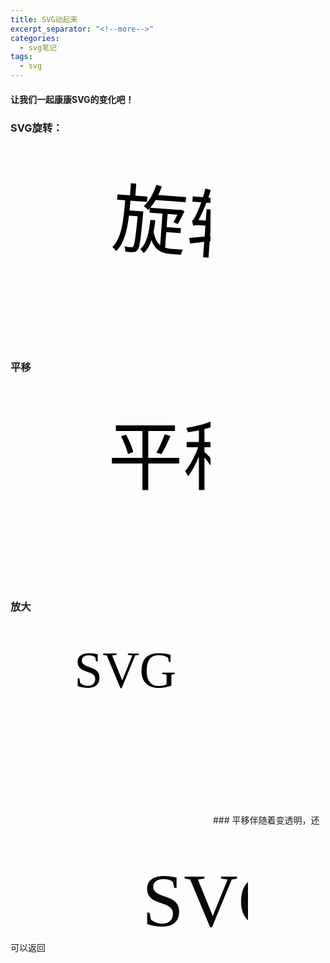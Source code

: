 ```yaml
---
title: SVG动起来
excerpt_separator: "<!--more-->"
categories: 
  - svg笔记
tags:
  - svg
---
```

#### 让我们一起康康SVG的变化吧！

<!--more-->

### SVG旋转：
<svg width="320" height="320" xmlns="http://www.w3.org/2000/svg">
  <g> 
    <text font-family="microsoft yahei" font-size="120" y="160" x="160">旋转</text>
    <animateTransform attributeName="transform" begin="0s" dur="10s" type="rotate" from="0 160 160" to="360 160 160" repeatCount="indefinite"/>
  </g>
</svg>

### 平移
<svg width="320" height="320" xmlns="http://www.w3.org/2000/svg">
  <g> 
    <text font-family="microsoft yahei" font-size="120" y="160" x="160">
    平移
      <animate attributeName="x" from="160" to="60" begin="0s" dur="3s" repeatCount="indefinite" />
    </text>
  </g>
</svg>

### 放大
<svg width="320" height="320" xmlns="http://www.w3.org/2000/svg">
  <g> 
    <text font-family="microsoft yahei" font-size="80" y="100" x="100">SVG</text>
    <animateTransform attributeName="transform" begin="0s" dur="3s"  type="scale" from="1" to="1.5" repeatCount="indefinite"/>
  </g>
</svg>
### 平移伴随着变透明，还可以返回
<svg width="320" height="200" xmlns="http://www.w3.org/2000/svg">
    <text font-family="microsoft yahei" font-size="120" y="160" x="160">SVG
        <animate attributeName="x" from="160" to="60" begin="0s" dur="3s" repeatCount="indefinite" />
        <animate attributeName="opacity" from="1" to="0" begin="0s" dur="3s" repeatCount="indefinite" />
		<animate attributeName="x" values="160;40;160" dur="3s" repeatCount="indefinite" />
    </text>
</svg>
